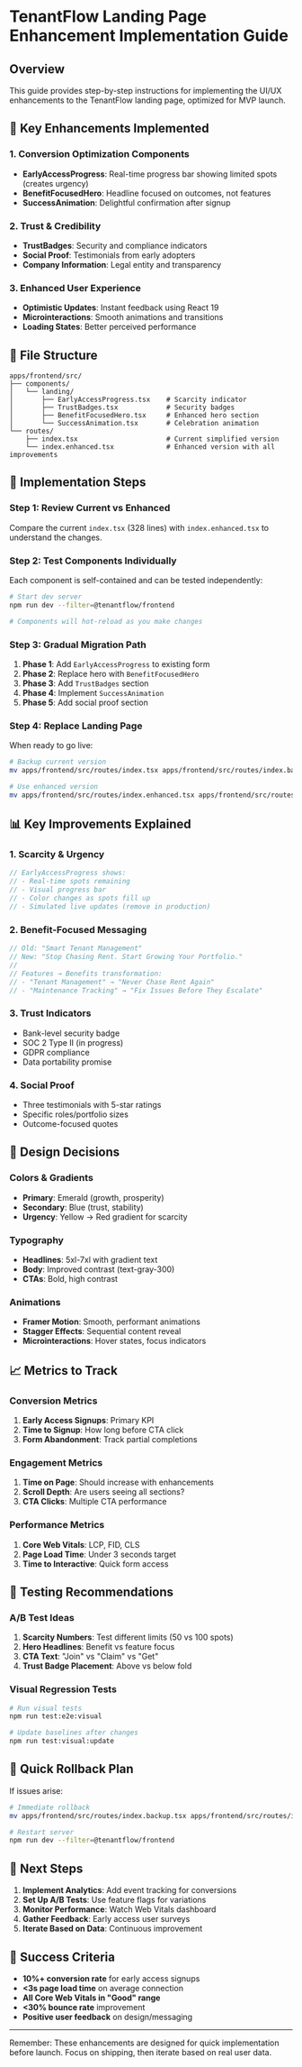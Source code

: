 # TenantFlow Landing Page Enhancement Implementation Guide

## Overview
This guide provides step-by-step instructions for implementing the UI/UX enhancements to the TenantFlow landing page, optimized for MVP launch.

## 🎯 Key Enhancements Implemented

### 1. Conversion Optimization Components
- **EarlyAccessProgress**: Real-time progress bar showing limited spots (creates urgency)
- **BenefitFocusedHero**: Headline focused on outcomes, not features
- **SuccessAnimation**: Delightful confirmation after signup

### 2. Trust & Credibility
- **TrustBadges**: Security and compliance indicators
- **Social Proof**: Testimonials from early adopters
- **Company Information**: Legal entity and transparency

### 3. Enhanced User Experience  
- **Optimistic Updates**: Instant feedback using React 19
- **Microinteractions**: Smooth animations and transitions
- **Loading States**: Better perceived performance

## 📁 File Structure

```
apps/frontend/src/
├── components/
│   └── landing/
│       ├── EarlyAccessProgress.tsx    # Scarcity indicator
│       ├── TrustBadges.tsx            # Security badges
│       ├── BenefitFocusedHero.tsx     # Enhanced hero section
│       └── SuccessAnimation.tsx       # Celebration animation
└── routes/
    ├── index.tsx                      # Current simplified version
    └── index.enhanced.tsx             # Enhanced version with all improvements
```

## 🚀 Implementation Steps

### Step 1: Review Current vs Enhanced
Compare the current `index.tsx` (328 lines) with `index.enhanced.tsx` to understand the changes.

### Step 2: Test Components Individually
Each component is self-contained and can be tested independently:

```bash
# Start dev server
npm run dev --filter=@tenantflow/frontend

# Components will hot-reload as you make changes
```

### Step 3: Gradual Migration Path
1. **Phase 1**: Add `EarlyAccessProgress` to existing form
2. **Phase 2**: Replace hero with `BenefitFocusedHero`
3. **Phase 3**: Add `TrustBadges` section
4. **Phase 4**: Implement `SuccessAnimation`
5. **Phase 5**: Add social proof section

### Step 4: Replace Landing Page
When ready to go live:
```bash
# Backup current version
mv apps/frontend/src/routes/index.tsx apps/frontend/src/routes/index.backup.tsx

# Use enhanced version
mv apps/frontend/src/routes/index.enhanced.tsx apps/frontend/src/routes/index.tsx
```

## 📊 Key Improvements Explained

### 1. Scarcity & Urgency
```typescript
// EarlyAccessProgress shows:
// - Real-time spots remaining
// - Visual progress bar
// - Color changes as spots fill up
// - Simulated live updates (remove in production)
```

### 2. Benefit-Focused Messaging
```typescript
// Old: "Smart Tenant Management"
// New: "Stop Chasing Rent. Start Growing Your Portfolio."
// 
// Features → Benefits transformation:
// - "Tenant Management" → "Never Chase Rent Again" 
// - "Maintenance Tracking" → "Fix Issues Before They Escalate"
```

### 3. Trust Indicators
- Bank-level security badge
- SOC 2 Type II (in progress)
- GDPR compliance
- Data portability promise

### 4. Social Proof
- Three testimonials with 5-star ratings
- Specific roles/portfolio sizes
- Outcome-focused quotes

## 🎨 Design Decisions

### Colors & Gradients
- **Primary**: Emerald (growth, prosperity)
- **Secondary**: Blue (trust, stability)
- **Urgency**: Yellow → Red gradient for scarcity

### Typography
- **Headlines**: 5xl-7xl with gradient text
- **Body**: Improved contrast (text-gray-300)
- **CTAs**: Bold, high contrast

### Animations
- **Framer Motion**: Smooth, performant animations
- **Stagger Effects**: Sequential content reveal
- **Microinteractions**: Hover states, focus indicators

## 📈 Metrics to Track

### Conversion Metrics
1. **Early Access Signups**: Primary KPI
2. **Time to Signup**: How long before CTA click
3. **Form Abandonment**: Track partial completions

### Engagement Metrics
1. **Time on Page**: Should increase with enhancements
2. **Scroll Depth**: Are users seeing all sections?
3. **CTA Clicks**: Multiple CTA performance

### Performance Metrics
1. **Core Web Vitals**: LCP, FID, CLS
2. **Page Load Time**: Under 3 seconds target
3. **Time to Interactive**: Quick form access

## 🧪 Testing Recommendations

### A/B Test Ideas
1. **Scarcity Numbers**: Test different limits (50 vs 100 spots)
2. **Hero Headlines**: Benefit vs feature focus
3. **CTA Text**: "Join" vs "Claim" vs "Get"
4. **Trust Badge Placement**: Above vs below fold

### Visual Regression Tests
```bash
# Run visual tests
npm run test:e2e:visual

# Update baselines after changes
npm run test:visual:update
```

## 🔄 Quick Rollback Plan

If issues arise:
```bash
# Immediate rollback
mv apps/frontend/src/routes/index.backup.tsx apps/frontend/src/routes/index.tsx

# Restart server
npm run dev --filter=@tenantflow/frontend
```

## 📝 Next Steps

1. **Implement Analytics**: Add event tracking for conversions
2. **Set Up A/B Tests**: Use feature flags for variations
3. **Monitor Performance**: Watch Web Vitals dashboard
4. **Gather Feedback**: Early access user surveys
5. **Iterate Based on Data**: Continuous improvement

## 🎯 Success Criteria

- **10%+ conversion rate** for early access signups
- **<3s page load time** on average connection
- **All Core Web Vitals in "Good" range**
- **<30% bounce rate** improvement
- **Positive user feedback** on design/messaging

---

Remember: These enhancements are designed for quick implementation before launch. Focus on shipping, then iterate based on real user data.